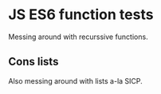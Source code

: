 # JS ES6 function tests

Messing around with recurssive functions.

## Cons lists

Also messing around with lists a-la SICP.
